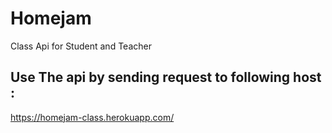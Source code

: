 # Homejam
Class Api for Student and Teacher 

## Use The api by sending request to following host :
https://homejam-class.herokuapp.com/ 
